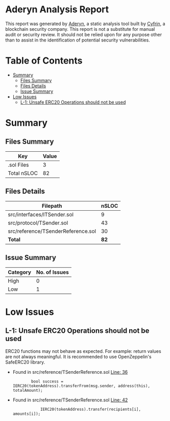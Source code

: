 # Aderyn Analysis Report

This report was generated by [Aderyn](https://github.com/Cyfrin/aderyn), a static analysis tool built by [Cyfrin](https://cyfrin.io), a blockchain security company. This report is not a substitute for manual audit or security review. It should not be relied upon for any purpose other than to assist in the identification of potential security vulnerabilities.
# Table of Contents

- [Summary](#summary)
  - [Files Summary](#files-summary)
  - [Files Details](#files-details)
  - [Issue Summary](#issue-summary)
- [Low Issues](#low-issues)
  - [L-1: Unsafe ERC20 Operations should not be used](#l-1-unsafe-erc20-operations-should-not-be-used)


# Summary

## Files Summary

| Key | Value |
| --- | --- |
| .sol Files | 3 |
| Total nSLOC | 82 |


## Files Details

| Filepath | nSLOC |
| --- | --- |
| src/interfaces/ITSender.sol | 9 |
| src/protocol/TSender.sol | 43 |
| src/reference/TSenderReference.sol | 30 |
| **Total** | **82** |


## Issue Summary

| Category | No. of Issues |
| --- | --- |
| High | 0 |
| Low | 1 |


# Low Issues

## L-1: Unsafe ERC20 Operations should not be used

ERC20 functions may not behave as expected. For example: return values are not always meaningful. It is recommended to use OpenZeppelin's SafeERC20 library.

- Found in src/reference/TSenderReference.sol [Line: 36](src/reference/TSenderReference.sol#L36)

	```solidity
	        bool success = IERC20(tokenAddress).transferFrom(msg.sender, address(this), totalAmount);
	```

- Found in src/reference/TSenderReference.sol [Line: 42](src/reference/TSenderReference.sol#L42)

	```solidity
	            IERC20(tokenAddress).transfer(recipients[i], amounts[i]);
	```




